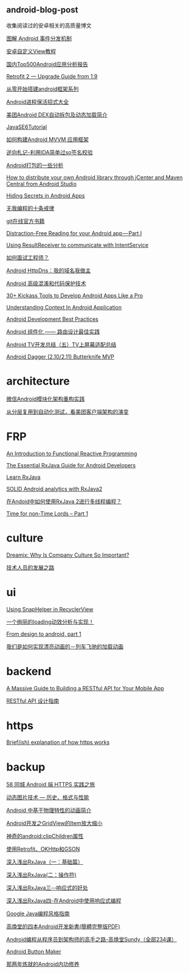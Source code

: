 ## android-blog-post
收集阅读过的安卓相关的高质量博文


[图解 Android 事件分发机制](http://www.jianshu.com/p/e99b5e8bd67b)

[安卓自定义View教程](http://www.gcssloop.com/customview/CustomViewIndex/)

[国内Top500Android应用分析报告](https://mp.weixin.qq.com/s?__biz=MzA5OTMxMjQzMw==&mid=2648112527&idx=1&sn=b23c1b5f3e32e343ad96d705bd4d63ff&scene=1&srcid=0711SVtLTxYXurfDvMqW2LJi&key=77421cf58af4a6539e507304f3ba7258db54cc7d09d0da0d4d384e54aa5536776c95d86cfb4e18a26e41586ef17e83bd&ascene=0&uin=Mjc3OTU3Nzk1&devicetype=iMac+MacBookPro10%2C1+OSX+OSX+10.10.5+build%2814F1808%29&version=11020201&pass_ticket=ITDgY8jmrXUfwFXFF5dIXjjUGT%2Bjosrkf8JctrkEiM3n%2F5PmuQjtbzHuMvPqa8Qq)

[Retrofit 2 — Upgrade Guide from 1.9](https://futurestud.io/tutorials/retrofit-2-upgrade-guide-from-1-9)

[从零开始搭建android框架系列](http://www.jianshu.com/nb/3767449)

[Android进程保活招式大全](http://dev.qq.com/topic/57ac4a0ea374c75371c08ce8)

[美团Android DEX自动拆包及动态加载简介](http://tech.meituan.com/mt-android-auto-split-dex.html)

[JavaSE6Tutorial](https://github.com/JustinSDK/JavaSE6Tutorial/blob/master/docs/CH16.md)

[如何构建Android MVVM 应用框架](https://zhuanlan.zhihu.com/p/23772285?from=groupmessage)

[逆向札记-利用IDA简单过so签名校验](逆向札记-利用IDA简单过so签名校验)

[Android打包的一些分析](http://www.jianshu.com/p/63d733c7496d)

[How to distribute your own Android library through jCenter and Maven Central from Android Studio](https://inthecheesefactory.com/blog/how-to-upload-library-to-jcenter-maven-central-as-dependency/en)

[Hiding Secrets in Android Apps](https://rammic.github.io/2015/07/28/hiding-secrets-in-android-apps/)

[无我编程的十条戒律](http://www.infoq.com/cn/news/2017/06/10-Commandments-without-program)

[git在线官方书籍](https://git-scm.com/book/zh/v2/起步-关于版本控制)

[Distraction-Free Reading for your Android app — Part I](https://medium.com/@kiwiandroiddev/distraction-free-reading-for-your-android-app-part-i-242f77466175)

[Using ResultReceiver to communicate with IntentService](https://proandroiddev.com/intentservice-and-resultreceiver-70de71e5e40a)

[如何面试工程师？](http://www.infoq.com/cn/articles/how-to-interview-engineers)

[Android HttpDns：我的域名我做主](http://www.jianshu.com/p/ab52b400b36d)

[Android 高级混淆和代码保护技术](http://drakeet.me/android-advanced-proguard-and-security/)

[30+ Kickass Tools to Develop Android Apps Like a Pro](https://blog.aritraroy.in/30-kickass-tools-to-develop-android-apps-like-a-pro-191e52b9419b)

[Understanding Context In Android Application](https://blog.mindorks.com/understanding-context-in-android-application-330913e32514)

[Android Development Best Practices](https://blog.mindorks.com/android-development-best-practices-83c94b027fd3)

[Android 组件化 —— 路由设计最佳实践](http://www.jianshu.com/p/8a3eeeaf01e8)

[Android TV开发总结（五）TV上屏幕适配总结](http://blog.csdn.net/hejjunlin/article/details/52886107)

[Android Dagger (2.10/2.11) Butterknife MVP](https://proandroiddev.com/how-to-android-dagger-2-10-2-11-butterknife-mvp-part-1-eb0f6b970fd)

# architecture
[微信Android模块化架构重构实践](https://mp.weixin.qq.com/s/mYT3IAoPZjv76yQKb6JQXg)

[从分层复用到自动化测试，看美团客户端架构的演变](http://www.infoq.com/cn/articles/meituan-client-architecture)

# FRP
[An Introduction to Functional Reactive Programming](http://blog.danlew.net/2017/07/27/an-introduction-to-functional-reactive-programming/)

[The Essential RxJava Guide for Android Developers](http://blog.jimbaca.com/essential-rxjava-guide-for-android-developers/)

[Learn RxJava](https://mindorks.com/course/learn-rxjava)

[SOLID Android analytics with RxJava2](https://proandroiddev.com/solid-android-analytics-with-rxjava2-6270ce8c26f9)

[在Andoid中如何使用RxJava 2进行多线程编程？](http://www.infoq.com/cn/articles/multi-threading-in-android-with-rxjava-2)

[Time for non-Time Lords – Part 1](https://blog.stylingandroid.com/time-for-non-time-lords-part-1/#comment-82546)

# culture
[Dreamix: Why Is Company Culture So Important?](https://dreamix.eu/blog/dreamix/dreamix-why-is-company-culture-so-important)

[技术人员的发展之路](https://coolshell.cn/articles/17583.html)

# ui
[Using SnapHelper in RecyclerView](https://blog.mindorks.com/using-snaphelper-in-recyclerview-fc616b6833e8)

[ 一个绚丽的loading动效分析与实现！](http://blog.csdn.net/tianjian4592/article/details/44538605)

[From design to android, part 1](https://saulmm.github.io/from-design-to-android-part1)

[我们是如何实现漂亮动画的－列车飞驰的加载动画](http://www.jcodecraeer.com/a/anzhuokaifa/androidkaifa/2016/0918/6618.html?hmsr=toutiao.io&utm_medium=toutiao.io&utm_source=toutiao.io)

# backend
[A Massive Guide to Building a RESTful API for Your Mobile App](https://savvyapps.com/blog/how-to-build-restful-api-mobile-app)

[RESTful API 设计指南](http://www.ruanyifeng.com/blog/2014/05/restful_api.html)

# https
[Brief(ish) explanation of how https works](https://dev.to/ruidfigueiredo/briefish-explanation-of-how-https-works)

# backup

[58 同城 Android 端 HTTPS 实践之旅](https://mp.weixin.qq.com/s?__biz=MzA4MzEwOTkyMQ==&mid=2667379049&idx=1&sn=76e2fccaad481a3e8b3ac2aa6efcecf9)

[动态图片技术 — 历史、格式与性能](https://mp.weixin.qq.com/s/nl8SXjEycRTMfa2aMzmxSg)

[Android 中基于物理特性的动画简介](https://zhuanlan.zhihu.com/p/28239508)

[Android开发之GridView的Item放大缩小](http://blog.csdn.net/gaosunqiong/article/details/39371401)

[神奇的android:clipChildren属性](http://www.cnblogs.com/over140/p/3508335.html)

[使用Retrofit、OKHttp和GSON](http://blog.jobbole.com/65170/)

[深入浅出RxJava（一：基础篇）](http://blog.csdn.net/lzyzsd/article/details/41833541)

[深入浅出RxJava(二：操作符)](http://blog.csdn.net/lzyzsd/article/details/44094895)

[深入浅出RxJava三--响应式的好处](http://blog.csdn.net/lzyzsd/article/details/44891933)

[深入浅出RxJava四-在Android中使用响应式编程](http://blog.csdn.net/lzyzsd/article/details/45033611)

[Google Java编程风格指南](http://www.hawstein.com/posts/google-java-style.html)

[高煥堂的四本Android开发新書(簡體完整版PDF)](http://www.apkbus.com/forum.php?mod=viewthread&tid=56810)

[Android编程从程序员到架构师的高手之路-高焕堂Sundy（全部234课）](http://www.11wang.org/forum.php/thread-3884-1-1.html)

[Android Button Maker](http://angrytools.com/android/button/)

[那两年炼就的Android内功修养](http://blog.csdn.net/luoshengyang/article/details/8923485)



[]()
[]()
[]()
[]()
[]()
